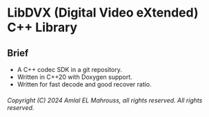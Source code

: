 # LibDVX (Digital Video eXtended) C++ Library

## Brief

- A C++ codec SDK in a git repository.
- Written in C++20 with Doxygen support.
- Written for fast decode and good recover ratio.

###### Copyright (C) 2024 Amlal EL Mahrouss, all rights reserved. All rights reserved.
